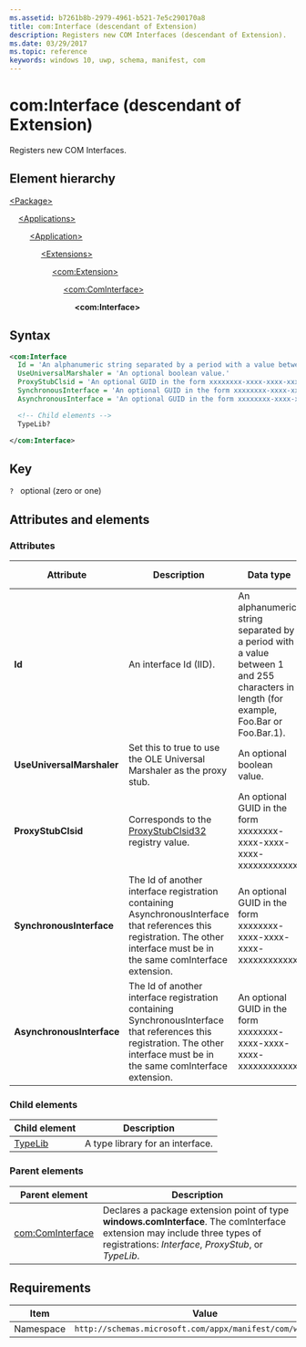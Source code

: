 ```yaml
---
ms.assetid: b7261b8b-2979-4961-b521-7e5c290170a8
title: com:Interface (descendant of Extension)
description: Registers new COM Interfaces (descendant of Extension).
ms.date: 03/29/2017
ms.topic: reference
keywords: windows 10, uwp, schema, manifest, com
---
```


# com:Interface (descendant of Extension)

Registers new COM Interfaces.

## Element hierarchy

[\<Package\>](element-package.md)

&nbsp;&nbsp;&nbsp;&nbsp;[\<Applications\>](element-applications.md)

&nbsp;&nbsp;&nbsp;&nbsp; &nbsp;&nbsp;&nbsp;&nbsp;[\<Application\>](element-application.md)

&nbsp;&nbsp;&nbsp;&nbsp; &nbsp;&nbsp;&nbsp;&nbsp; &nbsp;&nbsp;&nbsp;&nbsp;[\<Extensions\>](element-1-extensions.md)

&nbsp;&nbsp;&nbsp;&nbsp; &nbsp;&nbsp;&nbsp;&nbsp; &nbsp;&nbsp;&nbsp;&nbsp; &nbsp;&nbsp;&nbsp;&nbsp;[\<com:Extension\>](element-com-extension.md)

&nbsp;&nbsp;&nbsp;&nbsp; &nbsp;&nbsp;&nbsp;&nbsp; &nbsp;&nbsp;&nbsp;&nbsp; &nbsp;&nbsp;&nbsp;&nbsp; &nbsp;&nbsp;&nbsp;&nbsp;[\<com:ComInterface\>](element-com-package-cominterface.md)

&nbsp;&nbsp;&nbsp;&nbsp; &nbsp;&nbsp;&nbsp;&nbsp; &nbsp;&nbsp;&nbsp;&nbsp; &nbsp;&nbsp;&nbsp;&nbsp; &nbsp;&nbsp;&nbsp;&nbsp; &nbsp;&nbsp;&nbsp;&nbsp;**\<com:Interface\>**

## Syntax

```xml
<com:Interface
  Id = 'An alphanumeric string separated by a period with a value between 1 and 255 characters in length (for example, Foo.Bar or Foo.Bar.1).'
  UseUniversalMarshaler = 'An optional boolean value.'
  ProxyStubClsid = 'An optional GUID in the form xxxxxxxx-xxxx-xxxx-xxxx-xxxxxxxxxxxx.'
  SynchronousInterface = 'An optional GUID in the form xxxxxxxx-xxxx-xxxx-xxxx-xxxxxxxxxxxx.'
  AsynchronousInterface = 'An optional GUID in the form xxxxxxxx-xxxx-xxxx-xxxx-xxxxxxxxxxxx.'  >

  <!-- Child elements -->
  TypeLib?

</com:Interface>
```

## Key

`?`    optional (zero or one)

## Attributes and elements

### Attributes

| Attribute | Description | Data type | Required | Default value |
|-|-|-|-|-|
| **Id** | An interface Id (IID). | An alphanumeric string separated by a period with a value between 1 and 255 characters in length (for example, Foo.Bar or Foo.Bar.1). | Yes |  |
| **UseUniversalMarshaler** | Set this to true to use the OLE Universal Marshaler as the proxy stub. | An optional boolean value. | No |  |
| **ProxyStubClsid** | Corresponds to the [ProxyStubClsid32](/windows/win32/com/proxystubclsid32) registry value. | An optional GUID in the form xxxxxxxx-xxxx-xxxx-xxxx-xxxxxxxxxxxx. | No |  |
| **SynchronousInterface** | The Id of another interface registration containing AsynchronousInterface that references this registration. The other interface must be in the same comInterface extension. | An optional GUID in the form xxxxxxxx-xxxx-xxxx-xxxx-xxxxxxxxxxxx. | No |  |
| **AsynchronousInterface** | The Id of another interface registration containing SynchronousInterface that references this registration. The other interface must be in the same comInterface extension. | An optional GUID in the form xxxxxxxx-xxxx-xxxx-xxxx-xxxxxxxxxxxx. | No |  |

### Child elements

| Child element | Description |
|-|-|
| [TypeLib](element-com-package-interface-typelib.md) | A type library for an interface. |

### Parent elements

| Parent element | Description |
|-|-|
| [com:ComInterface](element-com-package-cominterface.md) | Declares a package extension point of type **windows.comInterface**. The comInterface extension may include three types of registrations: *Interface*, *ProxyStub*, or *TypeLib*. |

## Requirements

| Item  | Value  |
|--|--|
| Namespace | `http://schemas.microsoft.com/appx/manifest/com/windows10` |
